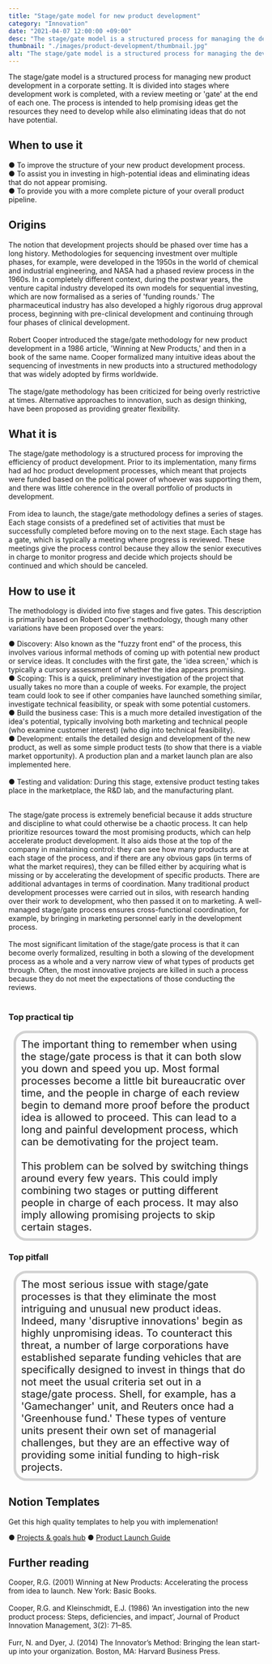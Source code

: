 ```yaml
---
title: "Stage/gate model for new product development"
category: "Innovation"
date: "2021-04-07 12:00:00 +09:00"
desc: "The stage/gate model is a structured process for managing the development of new products in a corporate setting."
thumbnail: "./images/product-development/thumbnail.jpg"
alt: "The stage/gate model is a structured process for managing the development of new products in a corporate setting.."
---
```



The stage/gate model is a structured process for managing new product development in a corporate setting. It is divided into stages where development work is completed, with a review meeting or 'gate' at the end of each one. The process is intended to help promising ideas get the resources they need to develop while also eliminating ideas that do not have potential. <br>

## When to use it

● To improve the structure of your new product development process.<br>
● To assist you in investing in high-potential ideas and eliminating ideas that do not appear promising. <br>
● To provide you with a more complete picture of your overall product pipeline.<br>

## Origins
The notion that development projects should be phased over time has a long history. Methodologies for sequencing investment over multiple phases, for example, were developed in the 1950s in the world of chemical and industrial engineering, and NASA had a phased review process in the 1960s. In a completely different context, during the postwar years, the venture capital industry developed its own models for sequential investing, which are now formalised as a series of 'funding rounds.' The pharmaceutical industry has also developed a highly rigorous drug approval process, beginning with pre-clinical development and continuing through four phases of clinical development. <br><br>
Robert Cooper introduced the stage/gate methodology for new product development in a 1986 article, 'Winning at New Products,' and then in a book of the same name. Cooper formalized many intuitive ideas about the sequencing of investments in new products into a structured methodology that was widely adopted by firms worldwide. <br><br>
The stage/gate methodology has been criticized for being overly restrictive at times. Alternative approaches to innovation, such as design thinking, have been proposed as providing greater flexibility. <br>

## What it is
The stage/gate methodology is a structured process for improving the efficiency of product development. Prior to its implementation, many firms had ad hoc product development processes, which meant that projects were funded based on the political power of whoever was supporting them, and there was little coherence in the overall portfolio of products in development. <br><br>
From idea to launch, the stage/gate methodology defines a series of stages. Each stage consists of a predefined set of activities that must be successfully completed before moving on to the next stage. Each stage has a gate, which is typically a meeting where progress is reviewed. These meetings give the process control because they allow the senior executives in charge to monitor progress and decide which projects should be continued and which should be canceled. <br>

## How to use it
The methodology is divided into five stages and five gates. This description is primarily based on Robert Cooper's methodology, though many other variations have been proposed over the years:

● Discovery: Also known as the "fuzzy front end" of the process, this involves various informal methods of coming up with potential new product or service ideas. It concludes with the first gate, the 'idea screen,' which is typically a cursory assessment of whether the idea appears promising. <br>
● Scoping: This is a quick, preliminary investigation of the project that usually takes no more than a couple of weeks. For example, the project team could look to see if other companies have launched something similar, investigate technical feasibility, or speak with some potential customers. <br>
● Build the business case: This is a much more detailed investigation of the idea's potential, typically involving both marketing and technical people (who examine customer interest) (who dig into technical feasibility). <br>
● Development: entails the detailed design and development of the new product, as well as some simple product tests (to show that there is a viable market opportunity). A production plan and a market launch plan are also implemented here. <br><br>
● Testing and validation: During this stage, extensive product testing takes place in the marketplace, the R&D lab, and the manufacturing plant.<br><br>

The stage/gate process is extremely beneficial because it adds structure and discipline to what could otherwise be a chaotic process. It can help prioritize resources toward the most promising products, which can help accelerate product development. It also aids those at the top of the company in maintaining control: they can see how many products are at each stage of the process, and if there are any obvious gaps (in terms of what the market requires), they can be filled either by acquiring what is missing or by accelerating the development of specific products. There are additional advantages in terms of coordination. Many traditional product development processes were carried out in silos, with research handing over their work to development, who then passed it on to marketing. A well-managed stage/gate process ensures cross-functional coordination, for example, by bringing in marketing personnel early in the development process.<br><br>
The most significant limitation of the stage/gate process is that it can become overly formalized, resulting in both a slowing of the development process as a whole and a very narrow view of what types of products get through. Often, the most innovative projects are killed in such a process because they do not meet the expectations of those conducting the reviews.<br><br>

### Top practical tip
<div style="background:transparent;
            border-radius: 25px; 
            font-size: 20px; 
            padding: 10px; 
            border: 5px solid lightgray; 
            margin: 10px;">The important thing to remember when using the stage/gate process is that it can both slow you down and speed you up. Most formal processes become a little bit bureaucratic over time, and the people in charge of each review begin to demand more proof before the product idea is allowed to proceed. This can lead to a long and painful development process, which can be demotivating for the project team.<br><br>
This problem can be solved by switching things around every few years. This could imply combining two stages or putting different people in charge of each process. It may also imply allowing promising projects to skip certain stages.<br></div>

### Top pitfall
<div style="background:transparent;
            border-radius: 25px; 
            font-size: 20px; 
            padding: 10px; 
            border: 5px solid lightgray; 
            margin: 10px;">
The most serious issue with stage/gate processes is that they eliminate the most intriguing and unusual new product ideas. Indeed, many 'disruptive innovations' begin as highly unpromising ideas. To counteract this threat, a number of large corporations have established separate funding vehicles that are specifically designed to invest in things that do not meet the usual criteria set out in a stage/gate process. Shell, for example, has a 'Gamechanger' unit, and Reuters once had a 'Greenhouse fund.' These types of venture units present their own set of managerial challenges, but they are an effective way of providing some initial funding to high-risk projects.<br></div>


## Notion Templates
Get this high quality templates to help you with implemenation!

● [Projects & goals hub](https://keymodels.gumroad.com/l/Projectsgoalshub)
● [Product Launch Guide](https://keymodels.gumroad.com/l/ProductLaunchGuide)

## Further reading
Cooper, R.G. (2001) Winning at New Products: Accelerating the process from idea to launch. New York: Basic Books.<br><br>
Cooper, R.G. and Kleinschmidt, E.J. (1986) ‘An investigation into the new product process: Steps, deficiencies, and impact’, Journal of Product Innovation Management, 3(2): 71–85.<br><br>
Furr, N. and Dyer, J. (2014) The Innovator’s Method: Bringing the lean start-up into your organization. Boston, MA: Harvard Business Press.<br><br>
